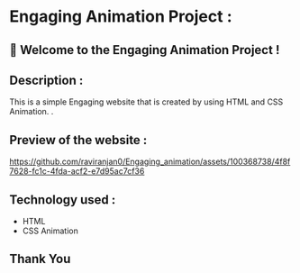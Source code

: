 # Engaging Animation Project :


## 🚀 Welcome to the Engaging Animation Project ! 


## Description :
This is a simple Engaging website that is created by using HTML and CSS Animation. .

## Preview of the website :

https://github.com/raviranjan0/Engaging_animation/assets/100368738/4f8f7628-fc1c-4fda-acf2-e7d95ac7cf36

## Technology used :
- HTML
- CSS Animation

## Thank You
